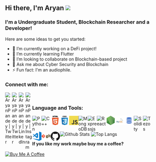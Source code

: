 ## Hi there, I'm Aryan  <img src="https://raw.githubusercontent.com/aemmadi/aemmadi/master/wave.gif" width="30px">

### I'm a Undergraduate Student, Blockchain Researcher and a Developer!

Here are some ideas to get you started:

- 🔭 I’m currently working on a DeFi project!
- 🌱 I’m currently learning Flutter
- 👯 I’m looking to collaborate on Blockchain-based project
- 💬 Ask me about Cyber Security and Blockchain
- ⚡ Fun fact: I'm an audiophile.

### Connect with me:

[<img align="left" alt="AryanPandey | Twitter" width="22px" src="https://cdn.jsdelivr.net/npm/simple-icons@3.3.0/icons/gmail.svg" />][Mail]
[<img align="left" alt="AryanPandey | Twitter" width="22px" src="https://cdn.jsdelivr.net/npm/simple-icons@v3/icons/twitter.svg" />][twitter]
[<img align="left" alt="AryanPandey | LinkedIn" width="22px" src="https://cdn.jsdelivr.net/npm/simple-icons@v3/icons/linkedin.svg" />][linkedin]
[<img align="left" alt="AryanPandey | Instagram" width="22px" src="https://cdn.jsdelivr.net/npm/simple-icons@v3/icons/instagram.svg" />][instagram]
<br />
### Language and Tools:
<img align="left" alt="Python" width="30px" src="https://img.icons8.com/color/26/000000/python.png" />
<img align="left" alt="C++" width="30px" src="https://img.icons8.com/color/48/000000/c-plus-plus-logo.png" />
<img align="left" alt="HTML5" width="30px" src="https://raw.githubusercontent.com/github/explore/80688e429a7d4ef2fca1e82350fe8e3517d3494d/topics/html/html.png" />
<img align="left" alt="CSS3" width="30px" src="https://raw.githubusercontent.com/github/explore/80688e429a7d4ef2fca1e82350fe8e3517d3494d/topics/css/css.png" />
<img align="left" alt="JavaScript" width="30px" src="https://raw.githubusercontent.com/github/explore/80688e429a7d4ef2fca1e82350fe8e3517d3494d/topics/javascript/javascript.png" />
<img align="left" alt="MongoDB" width="30px" src="https://img.icons8.com/color/452/mongodb.png"/>
<img align="left" alt="Expressjs" width="30px" src="https://icons-for-free.com/iconfiles/png/512/express+original+wordmark-1324760540505393282.png"/>
<img align="left" alt="React" width="30px" src="https://icons-for-free.com/iconfiles/png/512/logo+react+react+js+icon-1320184811840217251.png" />
<img align="left" alt="Node.js" width="30px" src="https://raw.githubusercontent.com/github/explore/80688e429a7d4ef2fca1e82350fe8e3517d3494d/topics/nodejs/nodejs.png" />
<img align="left" alt="MySQL" width="30px" src="https://raw.githubusercontent.com/github/explore/80688e429a7d4ef2fca1e82350fe8e3517d3494d/topics/mysql/mysql.png" />
<img align="left" alt="SQL" width="30px" src="https://raw.githubusercontent.com/github/explore/80688e429a7d4ef2fca1e82350fe8e3517d3494d/topics/sql/sql.png" />
<img align="left" alt="Solidity" width="30px" src="https://docs.soliditylang.org/en/v0.4.20/_images/logo.svg" />
<img align="left" alt="Tezos" width="30px" src="https://cryptologos.cc/logos/tezos-xtz-logo.png" />
<img align="left" alt="Visual Studio Code" width="30px" src="https://raw.githubusercontent.com/github/explore/80688e429a7d4ef2fca1e82350fe8e3517d3494d/topics/visual-studio-code/visual-studio-code.png" />
<img align="left" alt="Git" width="30px" src="https://raw.githubusercontent.com/github/explore/80688e429a7d4ef2fca1e82350fe8e3517d3494d/topics/git/git.png" />
<img align="left" alt="GitHub" width="30px" src="https://raw.githubusercontent.com/github/explore/78df643247d429f6cc873026c0622819ad797942/topics/github/github.png" />


<br> <br>
![Github Stats](https://github-readme-stats.vercel.app/api?username=ap-aryanpandey&count_private=true&show_icons=true&include_all_commits=true&theme=dark&hide_border=true)
![Top Langs](https://github-readme-stats.vercel.app/api/top-langs/?username=ap-aryanpandey&hide=TeX&layout=compact&theme=dark&hide_border=true)


**If you like my work maybe buy me a coffee?**
<br> <br>
<a href="https://www.buymeacoffee.com/aparyanpandey" target="_blank"><img src="https://www.buymeacoffee.com/assets/img/custom_images/orange_img.png" alt="Buy Me A Coffee"></a>

[twitter]: https://twitter.com/aparyanpandey
[instagram]: https://www.instagram.com/ap.aryanpandey/
[linkedin]: https://www.linkedin.com/in/aryan-pandey/
[mail]: mailto:aryanappandey@gmail
